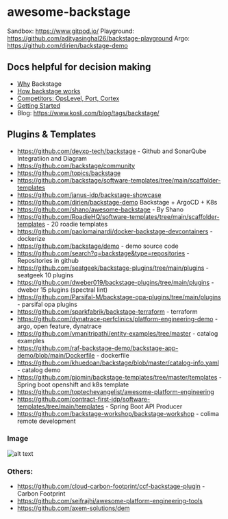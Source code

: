 # awesome-backstage

Sandbox: https://www.gitpod.io/
Playground: https://github.com/adityasinghal26/backstage-playground
Argo: https://github.com/dirien/backstage-demo

## Docs helpful for decision making
- [Why](https://github.com/kosli-dev/backstage-guide/blob/main/evaluating-backstage-1-why-backstage.md) Backstage
- [How backstage works](https://github.com/kosli-dev/backstage-guide/blob/main/evaluating-backstage-2-how-backstage-works.md)
- [Competitors: OpsLevel, Port, Cortex](https://github.com/kosli-dev/backstage-guide/blob/main/evaluating-backstage-backstage-vs-competitors.md)
- [Getting Started](https://github.com/kosli-dev/backstage-guide/blob/main/implementing-backstage-1-getting-started-with-backstage-cli.md)
- Blog: https://www.kosli.com/blog/tags/backstage/


## Plugins & Templates
- https://github.com/devxp-tech/backstage - Github and SonarQube Integratiion and Diagram
- https://github.com/backstage/community
- https://github.com/topics/backstage
- https://github.com/backstage/software-templates/tree/main/scaffolder-templates
- https://github.com/janus-idp/backstage-showcase
- https://github.com/dirien/backstage-demo Backstage + ArgoCD + K8s
- https://github.com/shano/awesome-backstage - By Shano
- https://github.com/RoadieHQ/software-templates/tree/main/scaffolder-templates - 20 roadie templates
- https://github.com/paolomainardi/docker-backstage-devcontainers - dockerize
- https://github.com/backstage/demo - demo source code
- https://github.com/search?q=backstage&type=repositories - Repositories in github
- https://github.com/seatgeek/backstage-plugins/tree/main/plugins - seatgeek 10 plugins
- https://github.com/dweber019/backstage-plugins/tree/main/plugins - dweber 15 plugins (spectral lint)
- https://github.com/Parsifal-M/backstage-opa-plugins/tree/main/plugins - parsifal opa plugins
- https://github.com/sparkfabrik/backstage-terraform - terraform
- https://github.com/dynatrace-perfclinics/platform-engineering-demo - argo, open feature, dynatrace
- https://github.com/vmanitripathi/entity-examples/tree/master - catalog examples
- https://github.com/raf-backstage-demo/backstage-app-demo/blob/main/Dockerfile - dockerfile
- https://github.com/khuedoan/backstage/blob/master/catalog-info.yaml - catalog demo
- https://github.com/piomin/backstage-templates/tree/master/templates - Spring boot openshift and k8s template
- https://github.com/toptechevangelist/awesome-platform-engineering
- https://github.com/contract-first-idp/software-templates/tree/main/templates - Spring Boot API Producer
- https://github.com/backstage-workshop/backstage-workshop - colima remote development


### Image
![alt text](https://user-images.githubusercontent.com/27996771/180509223-ac96970f-01ae-4ae0-bcda-fe911ce232f6.png "Title")


### Others:
- https://github.com/cloud-carbon-footprint/ccf-backstage-plugin - Carbon Footprint
- https://github.com/seifrajhi/awesome-platform-engineering-tools
- https://github.com/axem-solutions/dem
